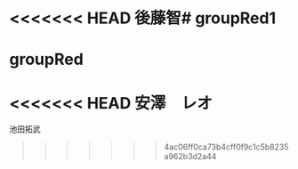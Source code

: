 <<<<<<< HEAD
後藤智# groupRed1
=======
# groupRed
<<<<<<< HEAD
安澤　レオ
=======
池田拓武
>>>>>>> 4ac06ff0ca73b4cff0f9c1c5b8235a962b3d2a44
